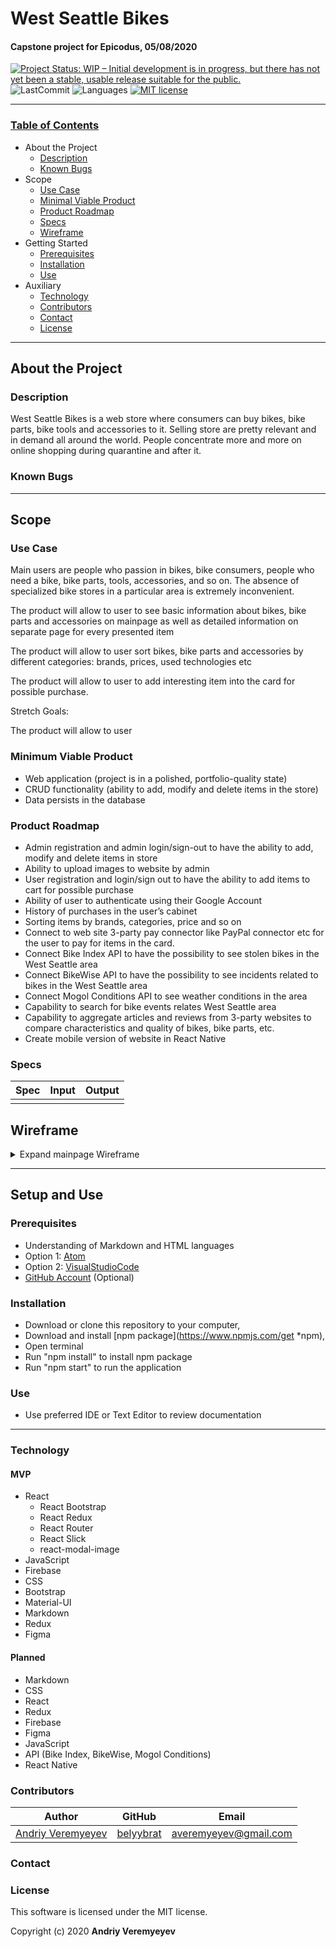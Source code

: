 # West Seattle Bikes

#### Capstone project for Epicodus, 05/08/2020

<!-- [![Project Status: Inactive – The project has reached a stable, usable state but is no longer being actively developed; support/maintenance will be provided as time allows.](https://www.repostatus.org/badges/latest/inactive.svg)](https://www.repostatus.org/#inactive) -->
[![Project Status: WIP – Initial development is in progress, but there has not yet been a stable, usable release suitable for the public.](https://www.repostatus.org/badges/latest/wip.svg)](https://www.repostatus.org/#wip)
![LastCommit](https://img.shields.io/github/last-commit/BelyyBrat/tap-room)
![Languages](https://img.shields.io/github/languages/top/BelyyBrat/tap-room)
[![MIT license](https://img.shields.io/badge/License-MIT-orange.svg)](https://lbesson.mit-license.org/)

------------------------------

### <u>Table of Contents</u>
* About the Project
    * [Description](#description)
    * [Known Bugs](#known-bugs)
* Scope
    * [Use Case](#use-case)
    * [Minimal Viable Product](#minimal-viable-product)
    * [Product Roadmap](#product-roadmap)
    * [Specs](#specs)
    * [Wireframe](#specs)
* Getting Started
    * [Prerequisites](#prerequisites)
    * [Installation](#installation)
    * [Use](#use)
* Auxiliary
    * [Technology](#technology)
    * [Contributors](#contributors)
    * [Contact](#contact)
    * [License](#license)

------------------------------

## About the Project

### Description

West Seattle Bikes is a web store where consumers can buy bikes, bike parts, bike tools and accessories to it.
Selling store are pretty relevant and in demand all around the world. People concentrate more and more on online shopping during quarantine and after it. 

### Known Bugs

------------------------------

## Scope

### Use Case

Main users are people who passion in bikes, bike consumers, people who need a bike, bike parts, tools, accessories, and so on. The absence of specialized bike stores in a particular area is extremely inconvenient. 

The product will allow to user to see basic information about bikes, bike parts and accessories on mainpage as well as detailed information on separate page for every presented item

The product will allow to user sort bikes, bike parts and accessories by different categories: brands, prices, used technologies etc

The product will allow to user to add interesting item into the card for possible purchase.

Stretch Goals:

The product will allow to user 

### Minimum Viable Product

 * Web application (project is in a polished, portfolio-quality state)
 * CRUD functionality (ability to add, modify and delete items in the store)
 * Data persists in the database

### Product Roadmap

 * Admin registration and admin login/sign-out to have the ability to add, modify and delete items in store
 * Ability to upload images to website by admin 
 * User registration and login/sign out to have the ability to add items to cart for possible purchase
 * Ability of user to authenticate using their Google Account 
 * History of purchases in the user’s cabinet
 * Sorting items by brands, categories, price and so on
 * Connect to web site 3-party pay connector like PayPal connector etc for the user to pay for items in the card.
 * Connect Bike Index API to have the possibility to see stolen bikes in the West Seattle area
 * Connect BikeWise API to have the possibility to see incidents related to bikes in the West Seattle area
 * Connect Mogol Conditions API to see weather conditions in the area
 * Capability to search for bike events relates West Seattle area
 * Capability to aggregate articles and reviews from 3-party websites to compare characteristics and quality of bikes, bike parts, etc.
 * Create mobile version of website in React Native

### Specs

| Spec | Input | Output |
| -------------     | ------------- | ------------- |
|  |  |  |


## Wireframe
<details>
<summary>Expand mainpage Wireframe</summary>
<image src="./screenshots/main-page.jpg" width="500px"/>
</details>

------------------------------

## Setup and Use

### Prerequisites

 * Understanding of Markdown and HTML languages
 * Option 1: [Atom](https://nodejs.org/en/)
 * Option 2: [VisualStudioCode](https://www.npmjs.com/)
 * [GitHub Account](https://github.com) (Optional)

### Installation

 * Download or clone this repository to your computer,
 * Download and install [npm package](https://www.npmjs.com/get *npm),
 * Open terminal
 * Run "npm install" to install npm package
 * Run "npm start" to run the application

### Use
 * Use preferred IDE or Text Editor to review documentation

------------------------------

### Technology

#### MVP

 * React
   * React Bootstrap
   * React Redux
   * React Router
   * React Slick
   * react-modal-image
 * JavaScript
 * Firebase
 * CSS
 * Bootstrap
 * Material-UI
 * Markdown
 * Redux
 * Figma

#### Planned

 * Markdown
 * CSS
 * React
 * Redux
 * Firebase
 * Figma
 * JavaScript
 * API (Bike Index, BikeWise, Mogol Conditions)
 * React Native

### Contributors

| Author | GitHub | Email |
|--------|:------:|:-----:|
| [Andriy Veremyeyev](#) | [belyybrat](#) |  [averemyeyev@gmail.com](#) |

### Contact

### License

This software is licensed under the MIT license.

Copyright (c) 2020 **Andriy Veremyeyev**